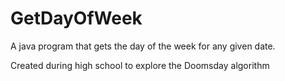 # GetDayOfWeek
A java program that gets the day of the week for any given date.

Created during high school to explore the Doomsday algorithm
